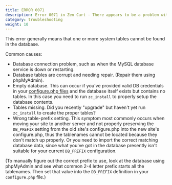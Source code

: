 ```yaml
---
title: ERROR 0071 
description: Error 0071 in Zen Cart - There appears to be a problem with the database. Maintenance is required.
category: troubleshooting 
weight: 10
---
```


This error generally means that one or more system tables cannot be found in the database.

Common causes:

- Database connection problem, such as when the MySQL database service is down or restarting.
- Database tables are corrupt and needing repair. (Repair them using phpMyAdmin).
- Empty database. This can occur if you've provided valid DB credentials in your [configure.php files](/user/miscellaneous/configure/) and the database itself exists but contains no tables. In this case you need to run `zc_install` to properly setup the database contents.
- Tables missing.  Did you recently "upgrade" but haven't yet run `zc_install` to create the proper tables?
- Wrong table-prefix setting. This symptom most commonly occurs when moving your site to another server and not properly preserving the `DB_PREFIX` setting from the old site's configure.php into the new site's configure.php, thus the tablenames cannot be located because they don't match up properly. Or you need to import the correct matching database data, since what you've got in the database presently isn't suitable for your current `DB_PREFIX` configuration.

(To manually figure out the correct prefix to use, look at the database using phpMyAdmin and see what common 2-4 letter prefix starts all the tablenames. Then set that value into the `DB_PREFIX` definition in your `configure.php` file.)

